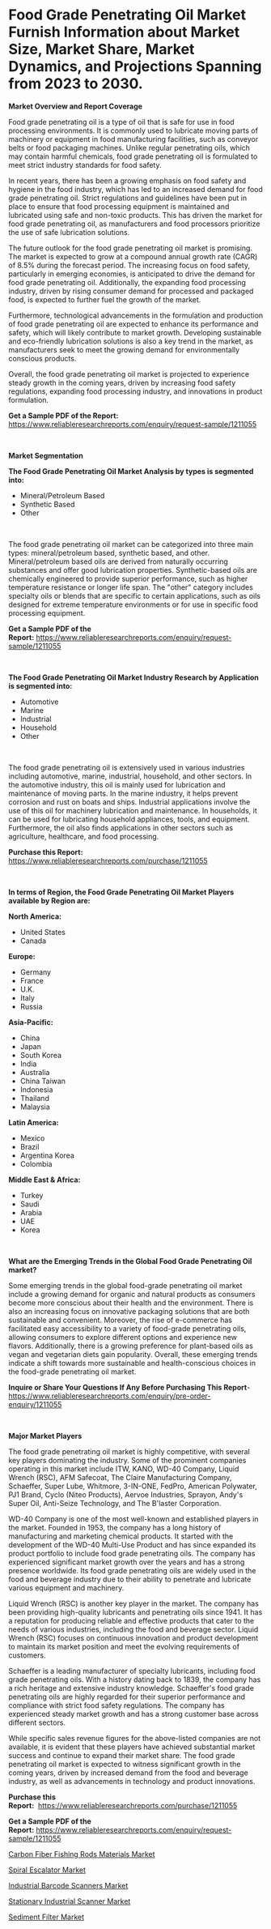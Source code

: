 <p><h1>Food Grade Penetrating Oil Market Furnish Information about Market Size, Market Share, Market Dynamics, and Projections Spanning from 2023 to 2030.</h1></p><p><strong>Market Overview and Report Coverage</strong></p>
<p><p>Food grade penetrating oil is a type of oil that is safe for use in food processing environments. It is commonly used to lubricate moving parts of machinery or equipment in food manufacturing facilities, such as conveyor belts or food packaging machines. Unlike regular penetrating oils, which may contain harmful chemicals, food grade penetrating oil is formulated to meet strict industry standards for food safety.</p><p>In recent years, there has been a growing emphasis on food safety and hygiene in the food industry, which has led to an increased demand for food grade penetrating oil. Strict regulations and guidelines have been put in place to ensure that food processing equipment is maintained and lubricated using safe and non-toxic products. This has driven the market for food grade penetrating oil, as manufacturers and food processors prioritize the use of safe lubrication solutions.</p><p>The future outlook for the food grade penetrating oil market is promising. The market is expected to grow at a compound annual growth rate (CAGR) of 8.5% during the forecast period. The increasing focus on food safety, particularly in emerging economies, is anticipated to drive the demand for food grade penetrating oil. Additionally, the expanding food processing industry, driven by rising consumer demand for processed and packaged food, is expected to further fuel the growth of the market.</p><p>Furthermore, technological advancements in the formulation and production of food grade penetrating oil are expected to enhance its performance and safety, which will likely contribute to market growth. Developing sustainable and eco-friendly lubrication solutions is also a key trend in the market, as manufacturers seek to meet the growing demand for environmentally conscious products.</p><p>Overall, the food grade penetrating oil market is projected to experience steady growth in the coming years, driven by increasing food safety regulations, expanding food processing industry, and innovations in product formulation.</p></p>
<p><strong>Get a Sample PDF of the Report:</strong> <a href="https://www.reliableresearchreports.com/enquiry/request-sample/1211055">https://www.reliableresearchreports.com/enquiry/request-sample/1211055</a></p>
<p>&nbsp;</p>
<p><strong>Market Segmentation</strong></p>
<p><strong>The Food Grade Penetrating Oil Market Analysis by types is segmented into:</strong></p>
<p><ul><li>Mineral/Petroleum Based</li><li>Synthetic Based</li><li>Other</li></ul></p>
<p>&nbsp;</p>
<p><p>The food grade penetrating oil market can be categorized into three main types: mineral/petroleum based, synthetic based, and other. Mineral/petroleum based oils are derived from naturally occurring substances and offer good lubrication properties. Synthetic-based oils are chemically engineered to provide superior performance, such as higher temperature resistance or longer life span. The "other" category includes specialty oils or blends that are specific to certain applications, such as oils designed for extreme temperature environments or for use in specific food processing equipment.</p></p>
<p><strong>Get a Sample PDF of the Report:</strong>&nbsp;<a href="https://www.reliableresearchreports.com/enquiry/request-sample/1211055">https://www.reliableresearchreports.com/enquiry/request-sample/1211055</a></p>
<p>&nbsp;</p>
<p><strong>The Food Grade Penetrating Oil Market Industry Research by Application is segmented into:</strong></p>
<p><ul><li>Automotive</li><li>Marine</li><li>Industrial</li><li>Household</li><li>Other</li></ul></p>
<p>&nbsp;</p>
<p><p>The food grade penetrating oil is extensively used in various industries including automotive, marine, industrial, household, and other sectors. In the automotive industry, this oil is mainly used for lubrication and maintenance of moving parts. In the marine industry, it helps prevent corrosion and rust on boats and ships. Industrial applications involve the use of this oil for machinery lubrication and maintenance. In households, it can be used for lubricating household appliances, tools, and equipment. Furthermore, the oil also finds applications in other sectors such as agriculture, healthcare, and food processing.</p></p>
<p><strong>Purchase this Report:</strong>&nbsp; <a href="https://www.reliableresearchreports.com/purchase/1211055">https://www.reliableresearchreports.com/purchase/1211055</a></p>
<p>&nbsp;</p>
<p><strong>In terms of Region, the Food Grade Penetrating Oil Market Players available by Region are:</strong></p>
<p>
    <p> <strong> North America: </strong>
        <ul>
            <li>United States</li>
            <li>Canada</li>
        </ul>
        </p> 
    <p> <strong> Europe: </strong>
        <ul>
            <li>Germany</li>
            <li>France</li>
            <li>U.K.</li>
            <li>Italy</li>
            <li>Russia</li>
        </ul>
        </p> 
    <p> <strong> Asia-Pacific: </strong>
        <ul>
            <li>China</li>
            <li>Japan</li>
            <li>South Korea</li>
            <li>India</li>
            <li>Australia</li>
            <li>China Taiwan</li>
            <li>Indonesia</li>
            <li>Thailand</li>
            <li>Malaysia</li>
        </ul>
        </p> 
    <p> <strong> Latin America: </strong>
        <ul>
            <li>Mexico</li>
            <li>Brazil</li>
            <li>Argentina Korea</li>
            <li>Colombia</li>
        </ul>
        </p> 
    <p> <strong> Middle East & Africa: </strong>
        <ul>
            <li>Turkey</li>
            <li>Saudi</li>
            <li>Arabia</li>
            <li>UAE</li>
            <li>Korea</li>
        </ul>
    </p>
    </p>
<p>&nbsp;</p>
<p><strong>What are the Emerging Trends in the Global Food Grade Penetrating Oil market?</strong></p>
<p><p>Some emerging trends in the global food-grade penetrating oil market include a growing demand for organic and natural products as consumers become more conscious about their health and the environment. There is also an increasing focus on innovative packaging solutions that are both sustainable and convenient. Moreover, the rise of e-commerce has facilitated easy accessibility to a variety of food-grade penetrating oils, allowing consumers to explore different options and experience new flavors. Additionally, there is a growing preference for plant-based oils as vegan and vegetarian diets gain popularity. Overall, these emerging trends indicate a shift towards more sustainable and health-conscious choices in the food-grade penetrating oil market.</p></p>
<p><strong>Inquire or Share Your Questions If Any Before Purchasing This Report</strong>- <a href="https://www.reliableresearchreports.com/enquiry/pre-order-enquiry/1211055">https://www.reliableresearchreports.com/enquiry/pre-order-enquiry/1211055</a></p>
<p>&nbsp;</p>
<p><strong>Major Market Players</strong></p>
<p><p>The food grade penetrating oil market is highly competitive, with several key players dominating the industry. Some of the prominent companies operating in this market include ITW, KANO, WD-40 Company, Liquid Wrench (RSC), AFM Safecoat, The Claire Manufacturing Company, Schaeffer, Super Lube, Whitmore, 3-IN-ONE, FedPro, American Polywater, PJ1 Brand, Cyclo (Niteo Products), Aervoe Industries, Sprayon, Andy's Super Oil, Anti-Seize Technology, and The B'laster Corporation.</p><p>WD-40 Company is one of the most well-known and established players in the market. Founded in 1953, the company has a long history of manufacturing and marketing chemical products. It started with the development of the WD-40 Multi-Use Product and has since expanded its product portfolio to include food grade penetrating oils. The company has experienced significant market growth over the years and has a strong presence worldwide. Its food grade penetrating oils are widely used in the food and beverage industry due to their ability to penetrate and lubricate various equipment and machinery.</p><p>Liquid Wrench (RSC) is another key player in the market. The company has been providing high-quality lubricants and penetrating oils since 1941. It has a reputation for producing reliable and effective products that cater to the needs of various industries, including the food and beverage sector. Liquid Wrench (RSC) focuses on continuous innovation and product development to maintain its market position and meet the evolving requirements of customers.</p><p>Schaeffer is a leading manufacturer of specialty lubricants, including food grade penetrating oils. With a history dating back to 1839, the company has a rich heritage and extensive industry knowledge. Schaeffer's food grade penetrating oils are highly regarded for their superior performance and compliance with strict food safety regulations. The company has experienced steady market growth and has a strong customer base across different sectors.</p><p>While specific sales revenue figures for the above-listed companies are not available, it is evident that these players have achieved substantial market success and continue to expand their market share. The food grade penetrating oil market is expected to witness significant growth in the coming years, driven by increased demand from the food and beverage industry, as well as advancements in technology and product innovations.</p></p>
<p><strong>Purchase this Report:</strong>&nbsp;&nbsp;<a href="https://www.reliableresearchreports.com/purchase/1211055">https://www.reliableresearchreports.com/purchase/1211055</a></p>
<p></p>
<p><strong>Get a Sample PDF of the Report:</strong>&nbsp;<a href="https://www.reliableresearchreports.com/enquiry/request-sample/1211055">https://www.reliableresearchreports.com/enquiry/request-sample/1211055</a></p>
<p><p><a href="https://www.linkedin.com/pulse/carbon-fiber-fishing-rods-materials-market-research-report-unlocks/">Carbon Fiber Fishing Rods Materials Market</a></p><p><a href="https://medium.com/@bethhermann2023/spiral-escalator-market-size-growth-forecast-2023-2030-26095a0bb749">Spiral Escalator Market</a></p><p><a href="https://github.com/JameTravis/Market-Research-Report-List-2/blob/main/industrial-barcode-scanners-market.md">Industrial Barcode Scanners Market</a></p><p><a href="https://github.com/RichRobinson5/Market-Research-Report-List-2/blob/main/stationary-industrial-scanner-market.md">Stationary Industrial Scanner Market</a></p><p><a href="https://medium.com/@robinrathi2023/sediment-filter-market-size-growth-forecast-2023-2030-03c56f3d2794">Sediment Filter Market</a></p></p>